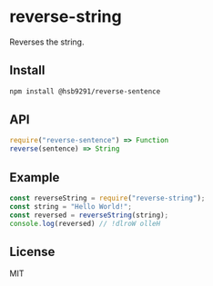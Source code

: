 # reverse-string
Reverses the string.
## Install
```sh
npm install @hsb9291/reverse-sentence
```
## API
```js
require("reverse-sentence") => Function
reverse(sentence) => String
```
## Example
```js
const reverseString = require("reverse-string");
const string = "Hello World!"; 
const reversed = reverseString(string); 
console.log(reversed) // !dlroW olleH
```
## License
MIT